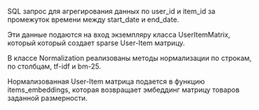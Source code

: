 SQL запрос для агрегирования данных по user_id и item_id за промежуток времени между start_date и end_date.

Эти данные подаются на вход экземпляру класса UserItemMatrix, который который создает sparse User-Item матрицу.

В классе Normalization реализованы методы нормализации по строкам, по столбцам, tf-idf и bm-25. 

Нормализованная User-Item матрица подается в функцию items_embeddings, которая возвращает эмбеддинг матрицу товаров заданной размерности.

